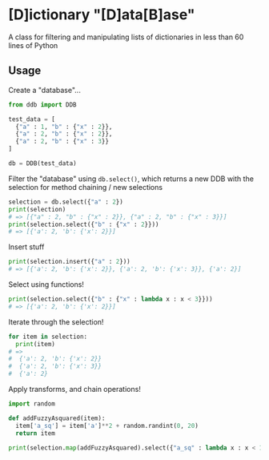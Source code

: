 # [D]ictionary "[D]ata[B]ase"

A class for filtering and manipulating lists of dictionaries in less than 60 lines of Python

## Usage

Create a "database"...

```python
from ddb import DDB

test_data = [
  {"a" : 1, "b" : {"x" : 2}}, 
  {"a" : 2, "b" : {"x" : 2}},
  {"a" : 2, "b" : {"x" : 3}}
]

db = DDB(test_data)
```

Filter the "database" using `db.select()`, which returns 
a new DDB with the selection for method chaining / new selections

```python
selection = db.select({"a" : 2})
print(selection)
# => [{"a" : 2, "b" : {"x" : 2}}, {"a" : 2, "b" : {"x" : 3}}]
print(selection.select({"b" : {"x" : 2}}))
# => [{'a': 2, 'b': {'x': 2}}]

```

Insert stuff 

```python
print(selection.insert({"a" : 2}))
# => [{'a': 2, 'b': {'x': 2}}, {'a': 2, 'b': {'x': 3}}, {'a': 2}]

```

Select using functions!


```python
print(selection.select({"b" : {"x" : lambda x : x < 3}}))
# => [{'a': 2, 'b': {'x': 2}}]
```

Iterate through the selection!

```python
for item in selection:
  print(item)
# =>
#  {'a': 2, 'b': {'x': 2}}
#  {'a': 2, 'b': {'x': 3}}
#  {'a': 2}
```

Apply transforms, and chain operations!

```python
import random

def addFuzzyAsquared(item):
  item['a_sq'] = item['a']**2 + random.randint(0, 20)
  return item

print(selection.map(addFuzzyAsquared).select({"a_sq" : lambda x : x < 10}))

```
